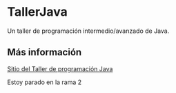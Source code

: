 # TallerJava
Un taller de programación intermedio/avanzado de Java.

## Más información
[Sitio del Taller de programación Java](https://sites.google.com/alumnos.exa.unicen.edu.ar/tallerprogjava/)

Estoy parado en la rama 2
